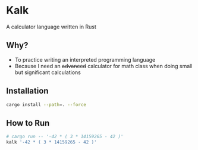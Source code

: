 # Kalk
A calculator language written in Rust

## Why?
- To practice writing an interpreted programming language
- Because I need an ~~advanced~~ calculator for math class when doing small but significant calculations

## Installation
```bash
cargo install --path=. --force
```

## How to Run
```bash
# cargo run -- '-42 * ( 3 * 14159265 - 42 )'
kalk '-42 * ( 3 * 14159265 - 42 )'
```

